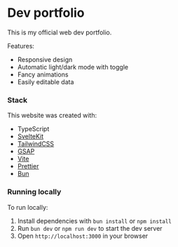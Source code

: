 # Dev portfolio

This is my official web dev portfolio.

Features:

- Responsive design
- Automatic light/dark mode with toggle
- Fancy animations
- Easily editable data

### Stack

This website was created with:

- TypeScript
- [SvelteKit](https://kit.svelte.dev/)
- [TailwindCSS](https://tailwindcss.com/)
- [GSAP](https://gsap.com/)
- [Vite](https://vitejs.dev/)
- [Prettier](https://prettier.io/)
- [Bun](https://bun.sh/)

### Running locally

To run locally:

1. Install dependencies with `bun install` or `npm install`
2. Run `bun dev` or `npm run dev` to start the dev server
3. Open `http://localhost:3000` in your browser
